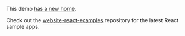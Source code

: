 This demo [has a new home](https://github.com/GetStream/website-react-examples/tree/master/virtual-event).

Check out the [website-react-examples](https://github.com/GetStream/website-react-examples) repository for the latest React sample apps.